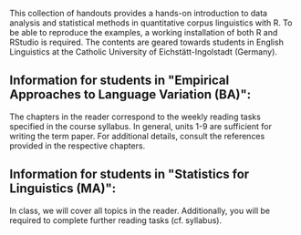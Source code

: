This collection of handouts provides a hands-on introduction to data analysis and statistical methods in quantitative corpus linguistics with R. To be able to reproduce the examples, a working installation of both R and RStudio is required. The contents are geared towards students in English Linguistics at the Catholic University of Eichstätt-Ingolstadt (Germany).


## Information for students in "Empirical Approaches to Language Variation (BA)":
The chapters in the reader correspond to the weekly reading tasks specified in the course syllabus. In general, units 1-9 are sufficient for writing the term paper. For additional details, consult the references provided in the respective chapters.

## Information for students in "Statistics for Linguistics (MA)":
In class, we will cover all topics in the reader. Additionally, you will be required to complete further reading tasks (cf. syllabus).


